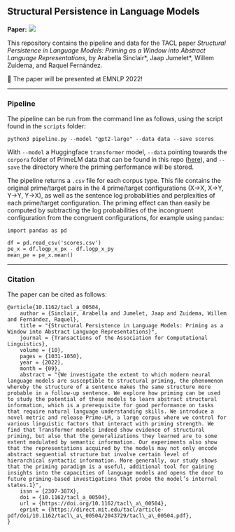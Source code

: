 ## Structural Persistence in Language Models
**Paper:** [![](https://img.shields.io/badge/arxiv-2109.14989.pdf-green)](https://arxiv.org/pdf/2109.14989.pdf)

This repository contains the pipeline and data for the TACL paper _*Structural Persistence in Language Models: Priming as a Window into Abstract Language Representations*_, by Arabella Sinclair\*, Jaap Jumelet\*, Willem Zuidema, and Raquel Fernández.

:tada: The paper will be presented at EMNLP 2022!

---
### Pipeline
The pipeline can be run from the command line as follows, using the script found in the `scripts` folder:

`python3 pipeline.py --model "gpt2-large" --data data --save scores`

With `--model` a Huggingface `transformer` model, `--data` pointing towards the `corpora` folder of PrimeLM data that can be found in this repo ([here](https://github.com/dmg-illc/prime-lm/tree/main/PrimeLM/corpora)), and `--save` the directory where the priming performance will be stored.

The pipeline returns a `.csv` file for each corpus type. This file contains the original prime/target pairs in the 4 prime/target configurations (X->X, X->Y, Y->Y, Y->X), as well as the sentence log probabilities and perplexities of each prime/target configuration. The priming effect can than easily be computed by subtracting the log probabilities of the incongruent configuration from the congruent configurations, for example using `pandas`:

```
import pandas as pd

df = pd.read_csv('scores.csv')
pe_x = df.logp_x_px - df.logp_x_py
mean_pe = pe_x.mean()
```
---
### Citation
The paper can be cited as follows:
```
@article{10.1162/tacl_a_00504,
    author = {Sinclair, Arabella and Jumelet, Jaap and Zuidema, Willem and Fernández, Raquel},
    title = "{Structural Persistence in Language Models: Priming as a Window into Abstract Language Representations}",
    journal = {Transactions of the Association for Computational Linguistics},
    volume = {10},
    pages = {1031-1050},
    year = {2022},
    month = {09},
    abstract = "{We investigate the extent to which modern neural language models are susceptible to structural priming, the phenomenon whereby the structure of a sentence makes the same structure more probable in a follow-up sentence. We explore how priming can be used to study the potential of these models to learn abstract structural information, which is a prerequisite for good performance on tasks that require natural language understanding skills. We introduce a novel metric and release Prime-LM, a large corpus where we control for various linguistic factors that interact with priming strength. We find that Transformer models indeed show evidence of structural priming, but also that the generalizations they learned are to some extent modulated by semantic information. Our experiments also show that the representations acquired by the models may not only encode abstract sequential structure but involve certain level of hierarchical syntactic information. More generally, our study shows that the priming paradigm is a useful, additional tool for gaining insights into the capacities of language models and opens the door to future priming-based investigations that probe the model’s internal states.1}",
    issn = {2307-387X},
    doi = {10.1162/tacl_a_00504},
    url = {https://doi.org/10.1162/tacl\_a\_00504},
    eprint = {https://direct.mit.edu/tacl/article-pdf/doi/10.1162/tacl\_a\_00504/2043729/tacl\_a\_00504.pdf},
}
```

